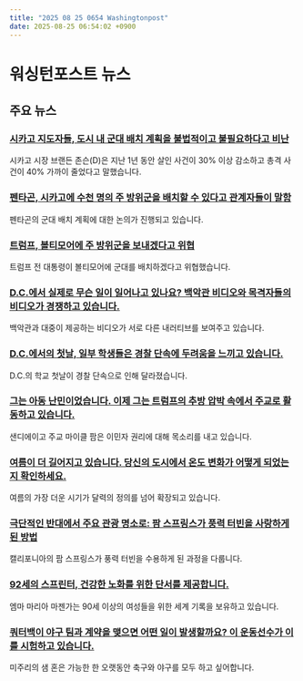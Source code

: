 ```yaml
---
title: "2025 08 25 0654 Washingtonpost"
date: 2025-08-25 06:54:02 +0900
---
```


# 워싱턴포스트 뉴스
## 주요 뉴스
### [시카고 지도자들, 도시 내 군대 배치 계획을 불법적이고 불필요하다고 비난](https://www.washingtonpost.com/nation/2025/08/24/chicago-national-guard-deployment/)
시카고 시장 브랜든 존슨(D)은 지난 1년 동안 살인 사건이 30% 이상 감소하고 총격 사건이 40% 가까이 줄었다고 말했습니다.
### [펜타곤, 시카고에 수천 명의 주 방위군을 배치할 수 있다고 관계자들이 말함](https://www.washingtonpost.com/national-security/2025/08/23/trump-chicago-military-national-guard/)
펜타곤의 군대 배치 계획에 대한 논의가 진행되고 있습니다.
### [트럼프, 볼티모어에 주 방위군을 보내겠다고 위협](https://www.washingtonpost.com/dc-md-va/2025/08/24/trump-baltimore-troops-wes-moore/)
트럼프 전 대통령이 볼티모어에 군대를 배치하겠다고 위협했습니다.
### [D.C.에서 실제로 무슨 일이 일어나고 있나요? 백악관 비디오와 목격자들의 비디오가 경쟁하고 있습니다.](https://www.washingtonpost.com/dc-md-va/2025/08/24/videos-trump-dc-crackdown-public/)
백악관과 대중이 제공하는 비디오가 서로 다른 내러티브를 보여주고 있습니다.
### [D.C.에서의 첫날, 일부 학생들은 경찰 단속에 두려움을 느끼고 있습니다.](https://www.washingtonpost.com/education/2025/08/24/dc-schools-trump-police-crackdown/)
D.C.의 학교 첫날이 경찰 단속으로 인해 달라졌습니다.
### [그는 아동 난민이었습니다. 이제 그는 트럼프의 추방 압박 속에서 주교로 활동하고 있습니다.](https://www.washingtonpost.com/nation/2025/08/24/pope-leo-bishop-san-diego-michael-pham/)
샌디에이고 주교 마이클 팜은 이민자 권리에 대해 목소리를 내고 있습니다.
### [여름이 더 길어지고 있습니다. 당신의 도시에서 온도 변화가 어떻게 되었는지 확인하세요.](https://www.washingtonpost.com/climate-environment/interactive/2025/longer-summer-hot-temperatures-map/)
여름의 가장 더운 시기가 달력의 정의를 넘어 확장되고 있습니다.
### [극단적인 반대에서 주요 관광 명소로: 팜 스프링스가 풍력 터빈을 사랑하게 된 방법](https://www.washingtonpost.com/climate-environment/2025/08/24/palm-springs-wind-turbines-tourism/)
캘리포니아의 팜 스프링스가 풍력 터빈을 수용하게 된 과정을 다룹니다.
### [92세의 스프린터, 건강한 노화를 위한 단서를 제공합니다.](https://www.washingtonpost.com/wellness/2025/08/24/92-year-old-sprinter-emma-mazzenga/)
엠마 마리아 마젠가는 90세 이상의 여성들을 위한 세계 기록을 보유하고 있습니다.
### [쿼터백이 야구 팀과 계약을 맺으면 어떤 일이 발생할까요? 이 운동선수가 이를 시험하고 있습니다.](https://www.washingtonpost.com/sports/2025/08/24/sam-horn-missouri-dodgers/)
미주리의 샘 혼은 가능한 한 오랫동안 축구와 야구를 모두 하고 싶어합니다.